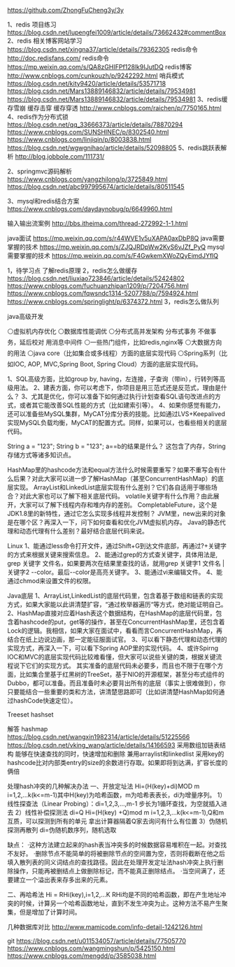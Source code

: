 https://github.com/ZhongFuCheng3y/3y

1、redis 项目练习
https://blog.csdn.net/lupengfei1009/article/details/73662432#commentBox
2、redis 相关博客网站学习
https://blog.csdn.net/xingna37/article/details/79362305 redis命令
http://doc.redisfans.com/ redis命令
https://mp.weixin.qq.com/s/QA8zGHIFPf128lk9IJutDQ redis博客
http://www.cnblogs.com/cunkouzh/p/9242292.html 哨兵模式
https://blog.csdn.net/kity9420/article/details/53571718
https://blog.csdn.net/Mars13889146832/article/details/79534981
https://blog.csdn.net/Mars13889146832/article/details/79534981
3、redis缓存雪崩 缓存击穿 缓存穿透
http://www.cnblogs.com/raichen/p/7750165.html
4、redis作为分布式锁
https://blog.csdn.net/qq_33666373/article/details/78870294
https://www.cnblogs.com/SUNSHINEC/p/8302540.html
https://www.cnblogs.com/linjiqin/p/8003838.html
https://blog.csdn.net/wgwgnihao/article/details/52098805
5、redis跳跃表解析
http://blog.jobbole.com/111731/

2、springmvc源码解析
https://www.cnblogs.com/yangzhilong/p/3725849.html
https://blog.csdn.net/abc997995674/article/details/80511545

3、mysql和redis结合方案
https://www.cnblogs.com/daydaynobug/p/6649960.html

输入输出流案例
http://bbs.itheima.com/thread-272992-1-1.html

java面试
https://mp.weixin.qq.com/s/r44WVE1v5uXAPA0axDbP8Q
java需要掌握的技术
https://mp.weixin.qq.com/s/ZJQJRDpWw2KvS6vJZf_PyQ
mysql需要掌握的技术
https://mp.weixin.qq.com/s/F4GwkemXWoZQyEimdJYflQ

1，待学习点 了解redis原理
2，redis怎么做缓存
https://blog.csdn.net/liuxiao723846/article/details/52424802
https://www.cnblogs.com/fuchuanzhipan1209/p/7204756.html
https://www.cnblogs.com/fqwsndc1314-5207788/p/7594924.html
https://www.cnblogs.com/springlight/p/6374372.html
3，redis怎么做队列


java高级开发

⚪虚拟机内存优化 
⚪数据库性能调优 
⚪分布式高并发架构 
	分布式事务
	不做事务，延后校对
	用消息中间件
⚪一些热门组件，比如redis,nginx等 
⚪大数据方向的用法 
⚪java core（比如集合或多线程）方面的底层实现代码 
⚪Spring系列（比如IOC, AOP, MVC,Spring Boot, Spring Cloud）方面的底层实现代码。

1、SQL高级方面，比如group by, having，左连接，子查询（带in），行转列等高级用法。
2、建表方面，你可以考虑下，你项目是用三范式还是反范式，理由是什么？
3、尤其是优化，你可以准备下如何通过执行计划查看SQL语句改进点的方式，或者其它能改善SQL性能的方式（比如建索引等）。
4、如果你感觉有能力，还可以准备些MySQL集群，MyCAT分库分表的技能。比如通过LVS+Keepalived实现MySQL负载均衡，MyCAT的配置方式。同样，如果可以，也看些相关的底层代码。

String a = "123"; String b = "123"; a==b的结果是什么？ 这包含了内存，String存储方式等诸多知识点。

HashMap里的hashcode方法和equal方法什么时候需要重写？如果不重写会有什么后果？对此大家可以进一步了解HashMap（甚至ConcurrentHashMap）的底层实现。
ArrayList和LinkedList底层实现有什么差别？它们各自适用于哪些场合？对此大家也可以了解下相关底层代码。
volatile关键字有什么作用？由此展开，大家可以了解下线程内存和堆内存的差别。
CompletableFuture，这个是JDK1.8里的新特性，通过它怎么实现多线程并发控制？
JVM里，new出来的对象是在哪个区？再深入一下，问下如何查看和优化JVM虚拟机内存。
Java的静态代理和动态代理有什么差别？最好结合底层代码来说。

Linux
1、能通过less命令打开文件，通过Shift+G到达文件底部，再通过?+关键字的方式来根据关键来搜索信息。
2、能通过grep的方式查关键字，具体用法是, grep 关键字 文件名，如果要两次在结果里查找的话，就用grep 关键字1 文件名 | 关键字2 --color。最后--color是高亮关键字。
3、能通过vi来编辑文件。
4、能通过chmod来设置文件的权限。

Java底层
1、ArrayList,LinkedList的底层代码里，包含着基于数组和链表的实现方式，如果大家能以此讲清楚扩容，“通过枚举器遍历“等方式，绝对能证明自己。
2、HashMap直接对应着Hash表这个数据结构，在HashMap的底层代码里，包含着hashcode的put，get等的操作，甚至在ConcurrentHashMap里，还包含着Lock的逻辑。我相信，如果大家在面试中，看看而言ConcurrentHashMap，再结合在纸上边说边画，那一定能征服面试官。
3、可以看下静态代理和动态代理的实现方式，再深入一下，可以看下Spring AOP里的实现代码。
4、或许Spirng IOC和MVC的底层实现代码比较难看懂，但大家可以说些关键的类，根据关键流程说下它们的实现方式。 
其实准备的底层代码未必要多，而且也不限于在哪个方面，比如集合里基于红黑树的TreeSet，基于NIO的开源框架，甚至分布式组件的Dubbo，都可以准备。而且准备时未必要背出所有的底层（事实上很难做到），你只要能结合一些重要的类和方法，讲清楚思路即可（比如讲清楚HashMap如何通过hashCode快速定位）。

Treeset hashset

解答 hashmap
https://blog.csdn.net/wangxin1982314/article/details/51225566
https://blog.csdn.net/vking_wang/article/details/14166593
采用数组加链表结构
能够在快速查找的同时，快速增加和删除 兼用arraylist和linkedlist
采用key的hashcode比对内部类entry的size的余数进行存取。如果即将到达满，扩容长度的俩倍

处理hash冲突的几种解决办法
一、开放定址法
Hi=(H(key)+di)MOD m i=1,2,...k(k<=m-1)其中H(key)为哈希函数，m为哈希表表长，di为增量序列。
1）线性探查法（Linear Probing）：di=1,2,3,...,m-1
步长为1循环查找，为空就插入进去
2）线性补偿探测法
di=Q Hi=(H(key) +Q)mod m i=1,2,3,...k(k<=m-1),Q和m互质，可以探测到所有的单元
拿出计算器隔着Q家去询问有什么有位置
3）伪随机探测再散列
di=伪随机数序列，随机选取

缺点：
·这种方法建立起来的hash表当冲突多的时候数据容易堆积在一起。对查找不友好。
·删除节点不能简单的将被删除节点的空间置为空，否则将截断在他之后填入散列表的同义词结点的查找路径。因此在处理开发定址法hash冲突上执行删除操作，只能再被删结点上做删除标记，而不能真正删除结点。
·当空间满了，还要建立一个溢出表来存多出来的元素。

二、再哈希法
Hi = RHi(key),i=1,2,...K
RHi均是不同的哈希函数，即在产生地址冲突的时候，计算另一个哈希函数地址，直到不发生冲突为止。这种方法不易产生聚集，但是增加了计算时间。

几种数据库对比
http://www.mamicode.com/info-detail-1242126.html

git 
https://blog.csdn.net/u011534057/article/details/77505770
https://www.cnblogs.com/wangmingshun/p/5425150.html
https://www.cnblogs.com/mengdd/p/3585038.html